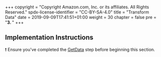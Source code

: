 +++
copyright = "Copyright Amazon.com, Inc. or its affiliates. All Rights Reserved."
spdx-license-identifier = "CC-BY-SA-4.0"
title = "Transform Data"
date = 2019-09-09T17:41:51+01:00
weight = 30
chapter = false
pre = "<b>3. </b>"
+++

## Implementation Instructions

:heavy_exclamation_mark: Ensure you've completed the [GetData][get-data] step before beginning
this section.

[get-data]: /getdata